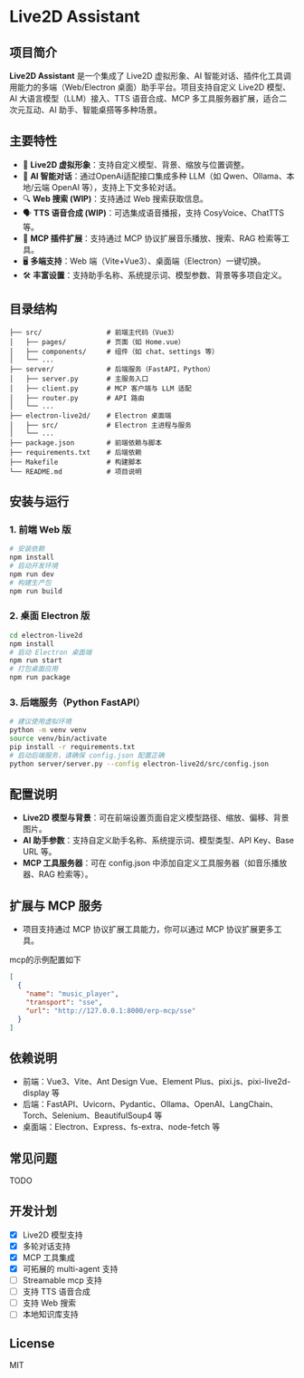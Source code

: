 # Live2D Assistant

## 项目简介

**Live2D Assistant** 是一个集成了 Live2D 虚拟形象、AI 智能对话、插件化工具调用能力的多端（Web/Electron 桌面）助手平台。项目支持自定义 Live2D 模型、AI 大语言模型（LLM）接入、TTS 语音合成、MCP 多工具服务器扩展，适合二次元互动、AI 助手、智能桌搭等多种场景。

## 主要特性
- 🎨 **Live2D 虚拟形象**：支持自定义模型、背景、缩放与位置调整。
- 🤖 **AI 智能对话**：通过OpenAi适配接口集成多种 LLM（如 Qwen、Ollama、本地/云端 OpenAI 等），支持上下文多轮对话。
- 🔍 **Web 搜索 (WIP)**：支持通过 Web 搜索获取信息。
- 🗣️ **TTS 语音合成 (WIP)**：可选集成语音播报，支持 CosyVoice、ChatTTS 等。
- 🧩 **MCP 插件扩展**：支持通过 MCP 协议扩展音乐播放、搜索、RAG 检索等工具。
- 🖥️ **多端支持**：Web 端（Vite+Vue3）、桌面端（Electron）一键切换。
- 🛠️ **丰富设置**：支持助手名称、系统提示词、模型参数、背景等多项自定义。

## 目录结构
```
├── src/                # 前端主代码（Vue3）
│   ├── pages/          # 页面（如 Home.vue）
│   ├── components/     # 组件（如 chat、settings 等）
│   └── ...
├── server/             # 后端服务（FastAPI，Python）
│   ├── server.py       # 主服务入口
│   ├── client.py       # MCP 客户端与 LLM 适配
│   ├── router.py       # API 路由
│   └── ...
├── electron-live2d/    # Electron 桌面端
│   ├── src/            # Electron 主进程与服务
│   └── ...
├── package.json        # 前端依赖与脚本
├── requirements.txt    # 后端依赖
├── Makefile            # 构建脚本
└── README.md           # 项目说明
```

## 安装与运行

### 1. 前端 Web 版
```bash
# 安装依赖
npm install
# 启动开发环境
npm run dev
# 构建生产包
npm run build
```

### 2. 桌面 Electron 版
```bash
cd electron-live2d
npm install
# 启动 Electron 桌面端
npm run start
# 打包桌面应用
npm run package
```

### 3. 后端服务（Python FastAPI）
```bash
# 建议使用虚拟环境
python -m venv venv
source venv/bin/activate
pip install -r requirements.txt
# 启动后端服务，请确保 config.json 配置正确
python server/server.py --config electron-live2d/src/config.json
```

## 配置说明
- **Live2D 模型与背景**：可在前端设置页面自定义模型路径、缩放、偏移、背景图片。
- **AI 助手参数**：支持自定义助手名称、系统提示词、模型类型、API Key、Base URL 等。
- **MCP 工具服务器**：可在 config.json 中添加自定义工具服务器（如音乐播放器、RAG 检索等）。

## 扩展与 MCP 服务
- 项目支持通过 MCP 协议扩展工具能力，你可以通过 MCP 协议扩展更多工具。

mcp的示例配置如下
```json
[
  {
    "name": "music_player",
    "transport": "sse",
    "url": "http://127.0.0.1:8000/erp-mcp/sse"
  }
]
```
## 依赖说明
- 前端：Vue3、Vite、Ant Design Vue、Element Plus、pixi.js、pixi-live2d-display 等
- 后端：FastAPI、Uvicorn、Pydantic、Ollama、OpenAI、LangChain、Torch、Selenium、BeautifulSoup4 等
- 桌面端：Electron、Express、fs-extra、node-fetch 等

## 常见问题

TODO

## 开发计划
- [x] Live2D 模型支持
- [x] 多轮对话支持
- [x] MCP 工具集成
- [x] 可拓展的 multi-agent 支持
- [ ] Streamable mcp 支持
- [ ] 支持 TTS 语音合成
- [ ] 支持 Web 搜索
- [ ] 本地知识库支持

## License
MIT 